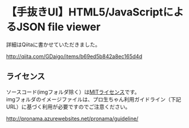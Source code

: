 【手抜きUI】HTML5/JavaScriptによるJSON file viewer
====

詳細はQiitaに書かせていただきました。

http://qiita.com/GDaigo/items/b69ed5b842a8ec165d4d

## ライセンス

ソースコード(imgフォルダ除く）は[MITライセンス](https://opensource.org/licenses/mit-license.php)です。  
imgフォルダのイメージファイルは、プロ生ちゃん利用ガイドライン（下記URL）に基づく利用が必要ですのでご注意ください。
  
http://pronama.azurewebsites.net/pronama/guideline/



